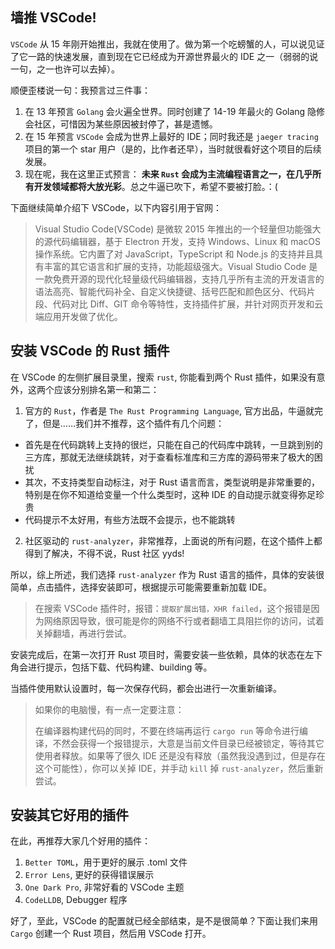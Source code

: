 ## 墙推 VSCode!

`VSCode` 从 15 年刚开始推出，我就在使用了。做为第一个吃螃蟹的人，可以说见证了它一路的快速发展，直到现在它已经成为开源世界最火的 IDE 之一（弱弱的说一句，之一也许可以去掉）。

顺便歪楼说一句：我预言过三件事：

1. 在 13 年预言 `Golang` 会火遍全世界。同时创建了 14-19 年最火的 Golang 隐修会社区，可惜因为某些原因被封停了，甚是遗憾。
2. 在 15 年预言 `VSCode` 会成为世界上最好的 IDE；同时我还是 `jaeger tracing` 项目的第一个 star 用户（是的，比作者还早），当时就很看好这个项目的后续发展。
3. 现在呢，我在这里正式预言： **未来 `Rust` 会成为主流编程语言之一，在几乎所有开发领域都将大放光彩**。总之牛逼已吹下，希望不要被打脸。：(

下面继续简单介绍下 VSCode，以下内容引用于官网：

> Visual Studio Code(VSCode) 是微软 2015 年推出的一个轻量但功能强大的源代码编辑器，基于 Electron 开发，支持 Windows、Linux 和 macOS 操作系统。它内置了对 JavaScript，TypeScript 和 Node.js 的支持并且具有丰富的其它语言和扩展的支持，功能超级强大。Visual Studio Code 是一款免费开源的现代化轻量级代码编辑器，支持几乎所有主流的开发语言的语法高亮、智能代码补全、自定义快捷键、括号匹配和颜色区分、代码片段、代码对比 Diff、GIT 命令等特性，支持插件扩展，并针对网页开发和云端应用开发做了优化。

## 安装 VSCode 的 Rust 插件

在 VSCode 的左侧扩展目录里，搜索 `rust`, 你能看到两个 Rust 插件，如果没有意外，这两个应该分别排名第一和第二：

1. 官方的 `Rust`，作者是 `The Rust Programming Language`, 官方出品，牛逼就完了，但是……我们并不推荐，这个插件有几个问题：

- 首先是在代码跳转上支持的很烂，只能在自己的代码库中跳转，一旦跳到别的三方库，那就无法继续跳转，对于查看标准库和三方库的源码带来了极大的困扰
- 其次，不支持类型自动标注，对于 Rust 语言而言，类型说明是非常重要的，特别是在你不知道给变量一个什么类型时，这种 IDE 的自动提示就变得弥足珍贵
- 代码提示不太好用，有些方法既不会提示，也不能跳转

2. 社区驱动的 `rust-analyzer`，非常推荐，上面说的所有问题，在这个插件上都得到了解决，不得不说，Rust 社区 yyds!

所以，综上所述，我们选择 `rust-analyzer` 作为 Rust 语言的插件，具体的安装很简单，点击插件，选择安装即可，根据提示可能需要重新加载 IDE。

> 在搜索 VSCode 插件时，报错：`提取扩展出错，XHR failed`，这个报错是因为网络原因导致，很可能是你的网络不行或者翻墙工具阻拦你的访问，试着关掉翻墙，再进行尝试。

安装完成后，在第一次打开 Rust 项目时，需要安装一些依赖，具体的状态在左下角会进行提示，包括下载、代码构建、building 等。

当插件使用默认设置时，每一次保存代码，都会出进行一次重新编译。

> 如果你的电脑慢，有一点一定要注意：
>
> 在编译器构建代码的同时，不要在终端再运行 `cargo run` 等命令进行编译，不然会获得一个报错提示，大意是当前文件目录已经被锁定，等待其它使用者释放。如果等了很久 IDE 还是没有释放（虽然我没遇到过，但是存在这个可能性），你可以关掉 IDE，并手动 `kill` 掉 `rust-analyzer`，然后重新尝试。

## 安装其它好用的插件

在此，再推荐大家几个好用的插件：

1. `Better TOML`，用于更好的展示 .toml 文件
2. `Error Lens`, 更好的获得错误展示
3. `One Dark Pro`, 非常好看的 VSCode 主题
4. `CodeLLDB`, Debugger 程序

好了，至此，VSCode 的配置就已经全部结束，是不是很简单？下面让我们来用 `Cargo` 创建一个 Rust 项目，然后用 VSCode 打开。

